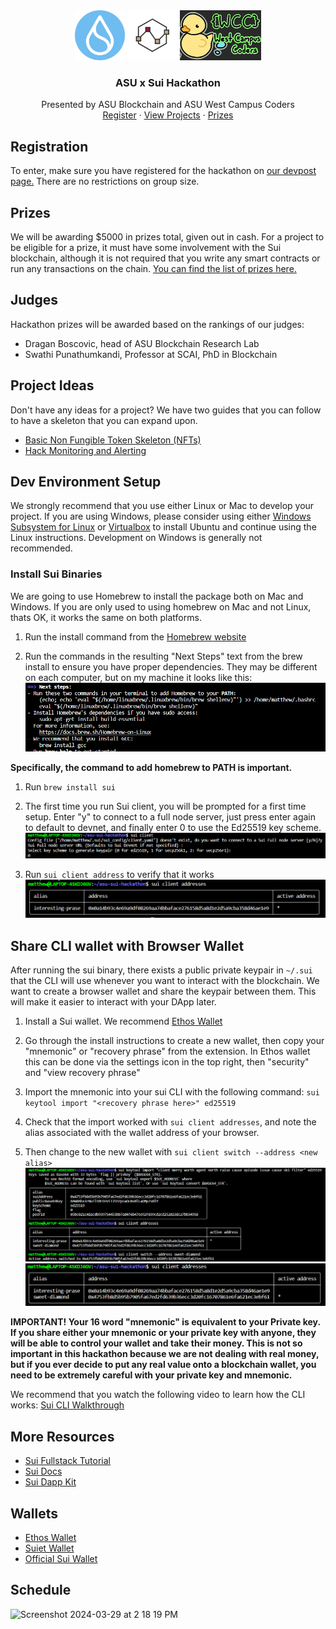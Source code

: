 
<div align="center">
    <div class="flex-container"><!-- .element: style="display: flex; flex-direction: row" -->
      <img src="images/sui.png" alt="Logo" width="80" height="80">
      <img src="images/blockchainatasu.jpeg" alt="Logo" width="80" height="80">
      <img src="images/wcc.jpg" alt="Logo" width="130" height="80">
    </div>

<h3 align="center">ASU x Sui Hackathon</h3>

  <p align="center">
    Presented by ASU Blockchain and ASU West Campus Coders
    <br />
    <a href="https://asu-x-sui-hackathon.devpost.com/">Register</a>
    ·
    <a href="https://asu-x-sui-hackathon.devpost.com/project-gallery">View Projects</a>
    ·
    <a href="https://asu-x-sui-hackathon.devpost.com/#prizes">Prizes</a>
  </p>
</div>

## Registration
To enter, make sure you have registered for the hackathon on [our devpost page.](https://asu-x-sui-hackathon.devpost.com) There are no restrictions on group size.

## Prizes
We will be awarding $5000 in prizes total, given out in cash. For a project to be eligible for a prize, it must have some involvement with the Sui blockchain, although it is not required that you write any smart contracts or run any transactions on the chain. [You can find the list of prizes here.](https://asu-x-sui-hackathon.devpost.com/#prizes)

## Judges
Hackathon prizes will be awarded based on the rankings of our judges:
- Dragan Boscovic, head of ASU Blockchain Research Lab
- Swathi Punathumkandi, Professor at SCAI, PhD in Blockchain 

## Project Ideas
Don't have any ideas for a project? We have two guides that you can follow to have a skeleton that you can expand upon.

- [Basic Non Fungible Token Skeleton (NFTs)](nft-project/nft.md)
- [Hack Monitoring and Alerting]()

## Dev Environment Setup

We strongly recommend that you use either Linux or Mac to develop your project. If you are using Windows, please consider using either [Windows Subsystem for Linux](https://learn.microsoft.com/en-us/windows/wsl/install) or [Virtualbox](https://www.virtualbox.org/wiki/Downloads) to install Ubuntu and continue using the Linux instructions. Development on Windows is generally not recommended.

### Install Sui Binaries
We are going to use Homebrew to install the package both on Mac and Windows. If you are only used to using homebrew on Mac and not Linux, thats OK, it works the same on both platforms.

1. Run the install command from the [Homebrew website](https://brew.sh/)

2. Run the commands in the resulting "Next Steps" text from the brew install to ensure you have proper dependencies. They may be different on each computer, but on my machine it looks like this: ![next steps](images/next-steps.png)

**Specifically, the command to add homebrew to PATH is important.**

1. Run `brew install sui`

2. The first time you run Sui client, you will be prompted for a first time setup. Enter "y" to connect to a full node server, just press enter again to default to devnet, and finally enter 0 to use the Ed25519 key scheme.
![client init](images/init-client.png)

3. Run `sui client address` to verify that it works
![sui client address](images/sui-client-address.png)

## Share CLI wallet with Browser Wallet
After running the sui binary, there exists a public private keypair in `~/.sui` that the CLI will use whenever you want to interact with the blockchain. We want to create a browser wallet and share the keypair between them. This will make it easier to interact with your DApp later.
1. Install a Sui wallet. We recommend [Ethos Wallet](https://chromewebstore.google.com/detail/ethos-sui-wallet/mcbigmjiafegjnnogedioegffbooigli?pli=1)

2. Go through the install instructions to create a new wallet, then copy your "mnemonic" or "recovery phrase" from the extension. In Ethos wallet this can be done via the settings icon in the top right, then "security" and "view recovery phrase"

3. Import the mnemonic into your sui CLI with the following command: `sui keytool import "<recovery phrase here>" ed25519`

4. Check that the import worked with `sui client addresses`, and note the alias associated with the wallet address of your browser.

5. Then change to the new wallet with `sui client switch --address <new alias>`
![import process](images/import.png)
![verify-swap](images/verify-swap.png)


**IMPORTANT! Your 16 word "mnemonic" is equivalent to your Private key. If you share either your mnemonic or your private key with anyone, they will be able to control your wallet and take their money. This is not so important in this hackathon because we are not dealing with real money, but if you ever decide to put any real value onto a blockchain wallet, you need to be extremely careful with your private key and mnemonic.**

We recommend that you watch the following video to learn how the CLI works: [Sui CLI Walkthrough](https://www.youtube.com/watch?v=Ypmjzy_QRM8)


## More Resources

- <a href="https://www.youtube.com/watch?v=FBJjgZiia6g&list=PLvrJ-5wsCykchZnZBIxj1NB_gwZqkfpLz">Sui Fullstack Tutorial</a>
- <a href="https://docs.sui.io/guides">Sui Docs</a>
- <a href="https://sdk.mystenlabs.com/dapp-kit">Sui Dapp Kit</a>

## Wallets
- <a href="https://chromewebstore.google.com/detail/ethos-sui-wallet/mcbigmjiafegjnnogedioegffbooigli">Ethos Wallet</a>
- <a href="https://chromewebstore.google.com/detail/suiet-sui-wallet/khpkpbbcccdmmclmpigdgddabeilkdpd">Suiet Wallet</a>
- <a href="https://chromewebstore.google.com/detail/sui-wallet/opcgpfmipidbgpenhmajoajpbobppdil">Official Sui Wallet</a>

## Schedule
<img width="853" alt="Screenshot 2024-03-29 at 2 18 19 PM" src="https://github.com/mattjurenka/asu-sui-hackathon/assets/93841932/72136db5-3367-493b-bf55-9e976d16ad11">


